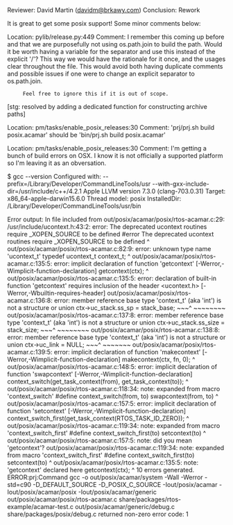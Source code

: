 Reviewer: David Martin (davidm@brkawy.com)
Conclusion: Rework

It is great to get some posix support! Some minor comments below:

Location: pylib/release.py:449
Comment: I remember this coming up before and that we are purposefully not using
         os.path.join to build the path. Would it be worth having a variable for
         the separator and use this instead of the explicit '/'? This way we
         would have the rationale for it once, and the usages clear throughout
         the file. This would avoid both having duplicate comments and possible
         issues if one were to change an explicit separator to os.path.join.

         Feel free to ignore this if it is out of scope.

[stg: resolved by adding a dedicated function for constructing archive paths]

Location:  pm/tasks/enable_posix_releases:30
Comment: 'prj/prj.sh build posix.acamar' should be 'bin/prj.sh build posix.acamar'


Location:  pm/tasks/enable_posix_releases:30
Comment: I'm getting a bunch of build errors on OSX. I know it is not officially
         a supported platform so I'm leaving it as an obversation.

$ gcc --version
Configured with: --prefix=/Library/Developer/CommandLineTools/usr --with-gxx-include-dir=/usr/include/c++/4.2.1
Apple LLVM version 7.3.0 (clang-703.0.31)
Target: x86_64-apple-darwin15.6.0
Thread model: posix
InstalledDir: /Library/Developer/CommandLineTools/usr/bin

Error output:
In file included from out/posix/acamar/posix/rtos-acamar.c:29:
/usr/include/ucontext.h:43:2: error: The deprecated ucontext routines require _XOPEN_SOURCE to be defined
#error The deprecated ucontext routines require _XOPEN_SOURCE to be defined
 ^
out/posix/acamar/posix/rtos-acamar.c:82:9: error: unknown type name 'ucontext_t'
typedef ucontext_t context_t;
        ^
out/posix/acamar/posix/rtos-acamar.c:135:5: error: implicit declaration of function 'getcontext' [-Werror,-Wimplicit-function-declaration]
    getcontext(ctx);
    ^
out/posix/acamar/posix/rtos-acamar.c:135:5: error: declaration of built-in function 'getcontext' requires inclusion of the header <ucontext.h> [-Werror,-Wbuiltin-requires-header]
out/posix/acamar/posix/rtos-acamar.c:136:8: error: member reference base type 'context_t' (aka 'int') is not a structure or union
    ctx->uc_stack.ss_sp = stack_base;
    ~~~^ ~~~~~~~~
out/posix/acamar/posix/rtos-acamar.c:137:8: error: member reference base type 'context_t' (aka 'int') is not a structure or union
    ctx->uc_stack.ss_size = stack_size;
    ~~~^ ~~~~~~~~
out/posix/acamar/posix/rtos-acamar.c:138:8: error: member reference base type 'context_t' (aka 'int') is not a structure or union
    ctx->uc_link = NULL;
    ~~~^ ~~~~~~~
out/posix/acamar/posix/rtos-acamar.c:139:5: error: implicit declaration of function 'makecontext' [-Werror,-Wimplicit-function-declaration]
    makecontext(ctx, fn, 0);
    ^
out/posix/acamar/posix/rtos-acamar.c:148:5: error: implicit declaration of function 'swapcontext' [-Werror,-Wimplicit-function-declaration]
    context_switch(get_task_context(from), get_task_context(to));
    ^
out/posix/acamar/posix/rtos-acamar.c:118:34: note: expanded from macro 'context_switch'
#define context_switch(from, to) swapcontext(from, to)
                                 ^
out/posix/acamar/posix/rtos-acamar.c:157:5: error: implicit declaration of function 'setcontext' [-Werror,-Wimplicit-function-declaration]
    context_switch_first(get_task_context(RTOS_TASK_ID_ZERO));
    ^
out/posix/acamar/posix/rtos-acamar.c:119:34: note: expanded from macro 'context_switch_first'
#define context_switch_first(to) setcontext(to)
                                 ^
out/posix/acamar/posix/rtos-acamar.c:157:5: note: did you mean 'getcontext'?
out/posix/acamar/posix/rtos-acamar.c:119:34: note: expanded from macro 'context_switch_first'
#define context_switch_first(to) setcontext(to)
                                 ^
out/posix/acamar/posix/rtos-acamar.c:135:5: note: 'getcontext' declared here
    getcontext(ctx);
    ^
10 errors generated.
ERROR:prj:Command gcc -o out/posix/acamar/system -Wall -Werror -std=c90 -D_DEFAULT_SOURCE -D_POSIX_C_SOURCE -Iout/posix/acamar -Iout/posix/acamar/posix -Iout/posix/acamar/generic out/posix/acamar/posix/rtos-acamar.c share/packages/rtos-example/acamar-test.c out/posix/acamar/generic/debug.c share/packages/posix/debug.c returned non-zero error code: 1
